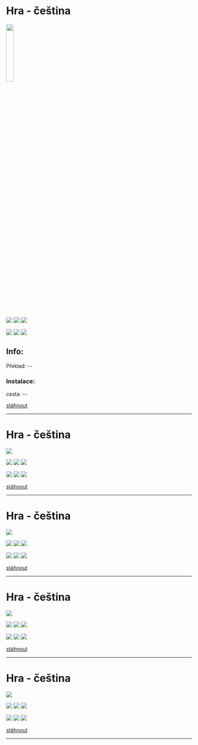 # Hra - čeština

<img src="https://cdn4.iconfinder.com/data/icons/ionicons/512/icon-image-512.png"  width="20%" height="20%">

![](https://img.shields.io/badge/prelozeno-N/A%25-darkgreen?style=for-the-badge) ![](https://img.shields.io/badge/korektura-N/A%25-gold?style=for-the-badge) ![](https://img.shields.io/badge/testovani-N/A%25-blue?style=for-the-badge)

![](https://img.shields.io/badge/herni%20klient-N/A-grey?style=for-the-badge
) ![](https://img.shields.io/badge/verze%20hry-N/A-grey?style=for-the-badge
) ![](https://img.shields.io/badge/verze%20prekladu-N/A-grey?style=for-the-badge
)

## Info:
Překlad: --<br />

### Instalace:
cesta: -- <br />

[stáhnout](#)

------------
# Hra - čeština

![](https://i.imgur.com/E3xDiHU.pn)

![](https://img.shields.io/badge/prelozeno-N/A%25-darkgreen?style=for-the-badge) ![](https://img.shields.io/badge/korektura-N/A%25-gold?style=for-the-badge) ![](https://img.shields.io/badge/testovani-N/A%25-blue?style=for-the-badge)

![](https://img.shields.io/badge/herni%20klient-N/A-grey?style=for-the-badge
) ![](https://img.shields.io/badge/verze%20hry-N/A-grey?style=for-the-badge
) ![](https://img.shields.io/badge/verze%20prekladu-N/A-grey?style=for-the-badge
)

[stáhnout](#)

------------
# Hra - čeština

![](https://i.imgur.com/E3xDiHU.pn)

![](https://img.shields.io/badge/prelozeno-N/A%25-darkgreen?style=for-the-badge) ![](https://img.shields.io/badge/korektura-N/A%25-gold?style=for-the-badge) ![](https://img.shields.io/badge/testovani-N/A%25-blue?style=for-the-badge)

![](https://img.shields.io/badge/herni%20klient-N/A-grey?style=for-the-badge
) ![](https://img.shields.io/badge/verze%20hry-N/A-grey?style=for-the-badge
) ![](https://img.shields.io/badge/verze%20prekladu-N/A-grey?style=for-the-badge
)

[stáhnout](#)

------------
# Hra - čeština

![](https://i.imgur.com/E3xDiHU.pn)

![](https://img.shields.io/badge/prelozeno-N/A%25-darkgreen?style=for-the-badge) ![](https://img.shields.io/badge/korektura-N/A%25-gold?style=for-the-badge) ![](https://img.shields.io/badge/testovani-N/A%25-blue?style=for-the-badge)

![](https://img.shields.io/badge/herni%20klient-N/A-grey?style=for-the-badge
) ![](https://img.shields.io/badge/verze%20hry-N/A-grey?style=for-the-badge
) ![](https://img.shields.io/badge/verze%20prekladu-N/A-grey?style=for-the-badge
)

[stáhnout](#)

------------
# Hra - čeština

![](https://i.imgur.com/E3xDiHU.pn)

![](https://img.shields.io/badge/prelozeno-N/A%25-darkgreen?style=for-the-badge) ![](https://img.shields.io/badge/korektura-N/A%25-gold?style=for-the-badge) ![](https://img.shields.io/badge/testovani-N/A%25-blue?style=for-the-badge)

![](https://img.shields.io/badge/herni%20klient-N/A-grey?style=for-the-badge
) ![](https://img.shields.io/badge/verze%20hry-N/A-grey?style=for-the-badge
) ![](https://img.shields.io/badge/verze%20prekladu-N/A-grey?style=for-the-badge
)

[stáhnout](#)

------------

















